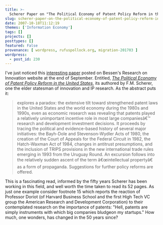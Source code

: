 ```yaml
---
title: >-
  Scherer Paper on "The Political Economy of Patent Policy Reform in the United States"
slug: scherer-paper-on-the-political-economy-of-patent-policy-reform-in-the-united-states
date: 2007-10-18T11:12:19
themes: ['Information Economy']
tags: []
projects: []
posttypes: []
featured: False
provenance: [ wordpress, rufuspollock.org, migration-201703 ]
wordpress:
  - post_id: 230
---
```


I've just noticed this [interesting paper](http://www.researchoninnovation.org/scherer/scherer.htm) posted on Bessen's Research on Innovation website at the end of September. Entitled, [*The Political Economy of Patent Policy Reform in the United States*](http://www.researchoninnovation.org/scherer/patpolic.pdf), its authored by F.M. Scherer, one the elder statesman of innovation and IP research. As the abstract puts it:

> explores a paradox: the extensive tilt toward strengthened patent laws in the United States and the world economy during the 1980s and 1990s, even as economic research was revealing that patents played a relatively unimportant incentive role in most large companiesâ€™ research and development investment decisions. It proceeds by tracing the political and evidence-based history of several major initiatives: the Bayh-Dole and Stevenson-Wydler Acts of 1980, the creation of the Court of Appeals for the Federal Circuit in 1982, the Hatch-Waxman Act of 1984, changes in antitrust presumptions, and the inclusion of TRIPS provisions in the new international trade rules emerging in 1993 from the Uruguay Round. An excursion follows into the relatively sudden ascent of the term â€œintellectual propertyâ€ as a form of propaganda. Suggestions for further policy reforms are offered.

This is a fascinating read, informed by the fifty years Scherer has been working in this field, and well worth the time taken to read its 52 pages. As just one example consider footnote 15 which reports the reaction of Professor Doriot (of Harvard Business School and the first High Tech VC group the American Research and Development Corporation) to their contemplated research on the importance of patents: "Hell, patents are simply instruments with which big companies bludgeon my startups." How much, one wonders, has changed in the 50 years since?


